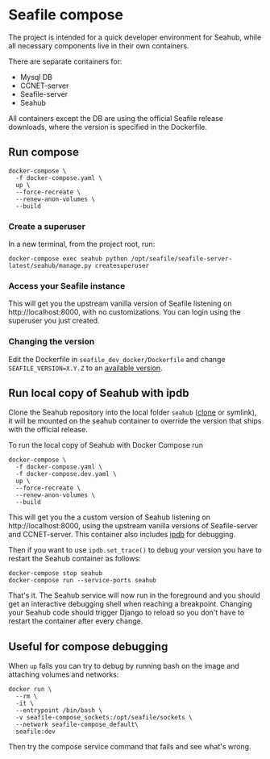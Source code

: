 # Seafile compose

The project is intended for a quick developer environment for Seahub, while
all necessary components live in their own containers.

There are separate containers for:
* Mysql DB
* CCNET-server
* Seafile-server
* Seahub

All containers except the DB are using the official Seafile release downloads,
where the version is specified in the Dockerfile.

## Run compose

```
docker-compose \
  -f docker-compose.yaml \
  up \
  --force-recreate \
  --renew-anon-volumes \
  --build
```

### Create a superuser

In a new terminal, from the project root, run:

`docker-compose exec seahub python /opt/seafile/seafile-server-latest/seahub/manage.py createsuperuser`

### Access your Seafile instance

This will get you the upstream vanilla version of Seafile listening on
http://localhost:8000, with no customizations. You can login using the
superuser you just created.

### Changing the version

Edit the Dockerfile in `seafile_dev_docker/Dockerfile` and change
`SEAFILE_VERSION=X.Y.Z` to an [available version](https://www.seafile.com/en/home/).

## Run local copy of Seahub with ipdb

Clone the Seahub repository into the local folder `seahub`
([clone](https://github.com/haiwen/seahub.git) or symlink), it will be
mounted on the seahub container to override the version that ships
with the official release.

To run the local copy of Seahub with Docker Compose run

```
docker-compose \
  -f docker-compose.yaml \
  -f docker-compose.dev.yaml \
  up \
  --force-recreate \
  --renew-anon-volumes \
  --build
```

This will get you the a custom version of Seahub listening on
http://localhost:8000, using the upstream vanilla versions of
Seafile-server and CCNET-server. This container also includes
[ipdb](https://pypi.org/project/ipdb/) for debugging.

Then if you want to use `ipdb.set_trace()` to debug your version
you have to restart the Seahub container as follows:

```
docker-compose stop seahub
docker-compose run --service-ports seahub
```

That's it. The Seahub service will now run in the foreground and you
should get an interactive debugging shell when reaching a breakpoint.
Changing your Seahub code should trigger Django to reload so you don't
have to restart the container after every change.


## Useful for compose debugging

When `up` fails you can try to debug by
running bash on the image and attaching volumes and networks:

```
docker run \
  --rm \
  -it \
  --entrypoint /bin/bash \
  -v seafile-compose_sockets:/opt/seafile/sockets \
  --network seafile-compose_default\
  seafile:dev
```

Then try the compose service command that fails and see what's wrong.
